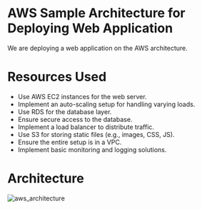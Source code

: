 # AWS Sample Architecture for Deploying Web Application
We are deploying a web application on the AWS architecture.

# Resources Used
 - Use AWS EC2 instances for the web server.
 - Implement an auto-scaling setup for handling varying loads.
 - Use RDS for the database layer.
 - Ensure secure access to the database.
 - Implement a load balancer to distribute traffic.
 - Use S3 for storing static files (e.g., images, CSS, JS).
 - Ensure the entire setup is in a VPC.
 - Implement basic monitoring and logging solutions.

# Architecture

![aws_architecture](https://github.com/faiq-ahmed-332/aws-deployment-terraform/assets/157381383/f8c1e685-136f-4844-9db0-81910893c901)

